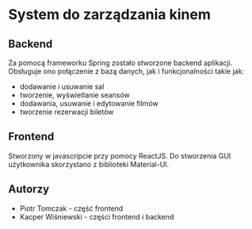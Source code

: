 # System do zarządzania kinem
## Backend
Za pomocą frameworku Spring zostało stworzone backend aplikacji. Obsługuje ono połączenie z bazą danych, jak i funkcjonalności takie jak:
- dodawanie i usuwanie sal
- tworzenie, wyświetlanie seansów
- dodawania, usuwanie i edytowanie filmów
- tworzenie rezerwacji biletów

## Frontend
Stworzony w javascripcie przy pomocy ReactJS. Do stworzenia GUI użytkownika skorzystano z biblioteki Material-UI.

## Autorzy
- Piotr Tomczak - część frontend
- Kacper Wiśniewski - części frontend i backend
